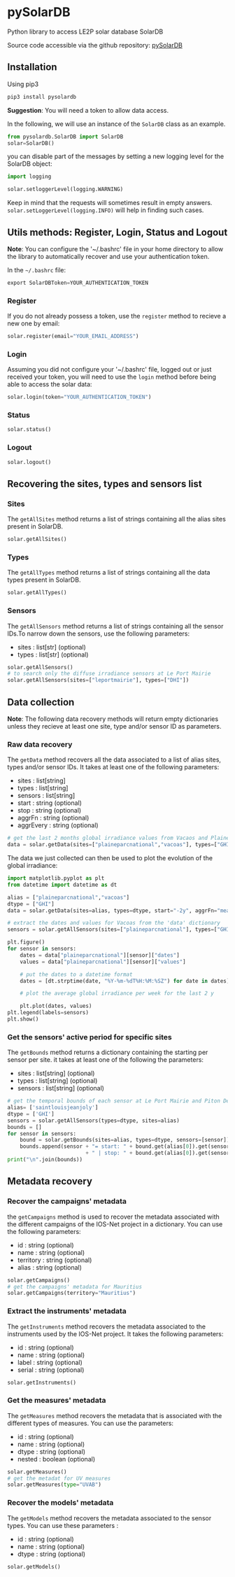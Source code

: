 # pySolarDB

Python library to access LE2P solar database SolarDB

Source code accessible via the github repository: [pySolarDB](https://github.com/LE2P/pySolarDB)

## Installation

Using pip3

```python
pip3 install pysolardb
```

__Suggestion__: You will need a token to allow data access.

In the following, we  will use an instance of the `SolarDB` class as an example.

```python
from pysolardb.SolarDB import SolarDB
solar=SolarDB()
```

you can disable part of the messages by setting a new logging level for the SolarDB object:

```python
import logging

solar.setloggerLevel(logging.WARNING)
```

Keep in mind that the requests will sometimes result in empty answers. `solar.setLoggerLevel(logging.INFO)` will help in finding such cases.

## Utils methods: Register, Login, Status and Logout

__Note__: You can configure the '~/.bashrc' file in your home directory to allow the library to automatically recover and use your authentication token.

In the `~/.bashrc` file:

```python
export SolarDBToken=YOUR_AUTHENTICATION_TOKEN
```

### Register

If you do not already possess a token, use the `register` method to recieve a new one by email:

```python
solar.register(email="YOUR_EMAIL_ADDRESS")
```

### Login

Assuming you did not configure your '~/.bashrc' file, logged out or just received your token, you will need to use the `login` method before being able to access the solar data:

```python
solar.login(token="YOUR_AUTHENTICATION_TOKEN")
```

### Status

```python
solar.status()
```

### Logout

```python
solar.logout()
```

## Recovering the sites, types and sensors list

### Sites

The `getAllSites` method returns a list of strings containing all the alias sites present in SolarDB.

```python
solar.getAllSites()
```

### Types

The `getAllTypes` method returns a list of strings containing all the data types present in SolarDB.

```python
solar.getAllTypes()
```

### Sensors

The `getAllSensors` method returns a list of strings containing all the sensor IDs.To narrow down the sensors, use the following parameters:
- sites : list[str] (optional)
- types : list[str] (optional)

```python
solar.getAllSensors()
# to search only the diffuse irradiance sensors at Le Port Mairie
solar.getAllSensors(sites=["leportmairie"], types=["DHI"])
```

## Data collection

__Note__: The following data recovery methods will return empty dictionaries unless they recieve at least one site, type and/or sensor ID as parameters.

### Raw data recovery

The `getData` method recovers all the data associated to a list of alias sites, types and/or sensor IDs. It takes at least one of the following parameters:
- sites : list[string]
- types : list[string]
- sensors : list[string]
- start : string (optional)
- stop : string (optional)
- aggrFn : string (optional)
- aggrEvery : string (optional)

```python
# get the last 2 months global irradiance values from Vacaos and Plaine Des Palmistes Parc National taking the average value for each day
data = solar.getData(sites=["plaineparcnational","vacoas"], types=["GHI"], start="-2y", aggrFn="mean", aggrEvery="1w")
```

The data we just collected can then be used to plot the evolution of the global irradiance:

```python
import matplotlib.pyplot as plt
from datetime import datetime as dt

alias = ["plaineparcnational","vacoas"]
dtype = ["GHI"]
data = solar.getData(sites=alias, types=dtype, start="-2y", aggrFn="mean", aggrEvery="1d")

# extract the dates and values for Vacoas from the 'data' dictionary
sensors = solar.getAllSensors(sites=["plaineparcnational"], types=["GHI"])

plt.figure()
for sensor in sensors:
    dates = data["plaineparcnational"][sensor]["dates"]
    values = data["plaineparcnational"][sensor]["values"]

    # put the dates to a datetime format
    dates = [dt.strptime(date, "%Y-%m-%dT%H:%M:%SZ") for date in dates]

    # plot the average global irradiance per week for the last 2 y

    plt.plot(dates, values)
plt.legend(labels=sensors)
plt.show()
```

### Get the sensors' active period for specific sites

The `getBounds` method returns a dictionary containing the starting per sensor per site. it takes at least one of the following the parameters:
- sites : list[string] (optional)
- types : list[string] (optional)
- sensors : list[string] (optional)

```python
# get the temporal bounds of each sensor at Le Port Mairie and Piton Des Neiges
alias= ['saintlouisjeanjoly']
dtype = ['GHI']
sensors = solar.getAllSensors(types=dtype, sites=alias)
bounds = []
for sensor in sensors:
    bound = solar.getBounds(sites=alias, types=dtype, sensors=[sensor])
    bounds.append(sensor + "= start: " + bound.get(alias[0]).get(sensor).get("start") \
                         + " | stop: " + bound.get(alias[0]).get(sensor).get("stop"))
print("\n".join(bounds))
```

## Metadata recovery

### Recover the campaigns' metadata

the `getCampaigns` method is used to recover the metadata associated with the different campaigns of the IOS-Net project in a dictionary. You can use the following parameters:
- id : string (optional)
- name : string (optional)
- territory : string (optional)
- alias : string (optional)

```python
solar.getCampaigns()
# get the campaigns' metadata for Mauritius
solar.getCampaigns(territory="Mauritius")
```

### Extract the instruments' metadata

The `getInstruments` method recovers the metadata associated to the instruments used by the IOS-Net project. It takes the following parameters:
- id : string (optional)
- name : string (optional)
- label : string (optional)
- serial : string (optional)

```python
solar.getInstruments()
```

### Get the measures' metadata

The `getMeasures` method recovers the metadata that is associated with the different types of measures. You can use the parameters:
- id : string (optional)
- name : string (optional)
- dtype : string (optional)
- nested : boolean (optional)

```python
solar.getMeasures()
# get the metadat for UV measures
solar.getMeasures(type="UVAB")
```

### Recover the models' metadata

The `getModels` method recovers the metadata associated to the sensor types. You can use these parameters :
- id : string (optional)
- name : string (optional)
- dtype : string (optional)

```python
solar.getModels()
```
